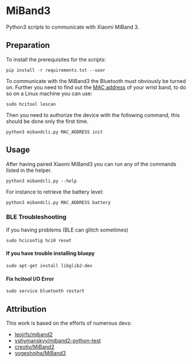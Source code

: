 # MiBand3
Python3 scripts to communicate with Xiaomi MiBand 3.

## Preparation
To install the prerequisites for the scripts:

```
pip install -r requirements.txt --user
```

To communicate with the MiBand3 the Bluetooth must obviously be turned on.
Further you need to find out the [MAC address](https://en.wikipedia.org/wiki/MAC_address) of your wrist band, to do so on a Linux machine you can use:

```
sudo hcitool lescan
```

Then you need to authorize the device with the following command, this should be done only the first time.

```
python3 mibandcli.py MAC_ADDRESS init
```

## Usage
After having paired Xiaomi MiBand3 you can run any of the commands listed in the helper.

```
python3 mibandcli.py --help
```

For instance to retrieve the battery level:

```
python3 mibandcli.py MAC_ADDRESS battery
```

### BLE Troubleshooting

If you having problems (BLE can glitch sometimes)

```
sudo hciconfig hci0 reset
```

#### If you have trouble installing bluepy

```
sudo apt-get install libglib2-dev
```


#### Fix hcitool I/O Error

```
sudo service bluetooth restart
```

## Attribution
This work is based on the efforts of numerous devs:

- [leojrfs/miband2](https://github.com/leojrfs/miband2)
- [vshymanskyy/miband2-python-test](https://github.com/vshymanskyy/miband2-python-test)
- [creotiv/MiBand2](https://github.com/creotiv/MiBand2)
- [yogeshojha/MiBand3](https://github.com/yogeshojha/MiBand3)
